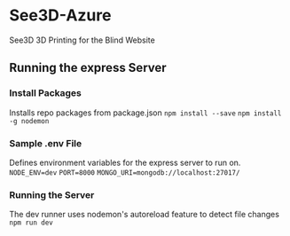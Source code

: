 # See3D-Azure
See3D 3D Printing for the Blind Website

## Running the express Server
### Install Packages
Installs repo packages from package.json
`npm install --save`
`npm install -g nodemon`
### Sample .env File
Defines environment variables for the express server to run on.
`NODE_ENV=dev`
`PORT=8000`
`MONGO_URI=mongodb://localhost:27017/`
### Running the Server
The dev runner uses nodemon's autoreload feature to detect file changes
`npm run dev`